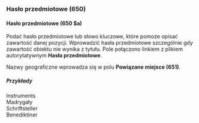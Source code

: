 ### Hasło przedmiotowe (650)

#### Hasło przedmiotowe (650 $a)
Podać hasło przedmiotowe lub słowo kluczowe, które pomoże opisać zawartość danej pozycji. Wprowadzić hasła przedmiotowe szczególnie gdy zawartość obiektu nie wynika z tytułu. Pole połączono linkiem z plikiem autorytatywnym **Hasła przedmiotowe**.

Nazwy geograficzne wprowadza się w polu **Powiązane miejsce (651)**.

##### Przykłady  
Instruments  
Madrygały  
Schriftsteller   
Benediktiner
